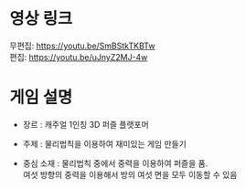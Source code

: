 # 영상 링크
무편집: https://youtu.be/SmBStkTKBTw \
편집: https://youtu.be/uJnyZ2MJ-4w

# 게임 설명
- 장르 : 캐주얼 1인칭 3D 퍼즐 플랫포머

- 주제 : 물리법칙을 이용하여 재미있는 게임 만들기

- 중심 소재 :
물리법칙 중에서 중력을 이용하여 퍼즐을 품. \
여섯 방향의 중력을 이용해서 방의 여섯 면을 모두 이동할 수 있음
